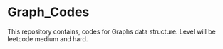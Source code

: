 # Graph_Codes
This repository contains, codes for Graphs data structure. Level will be leetcode medium and hard.
